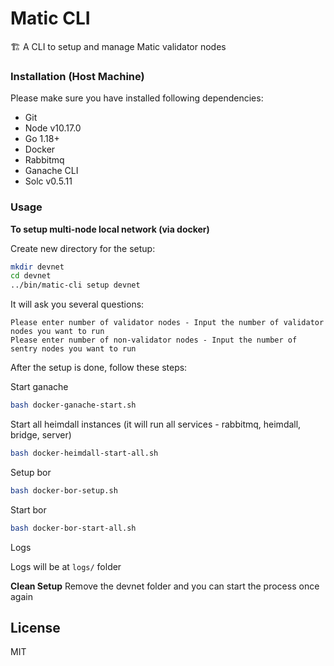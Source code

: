 # Matic CLI

🏗 A CLI to setup and manage Matic validator nodes

### Installation (Host Machine)

Please make sure you have installed following dependencies:

* Git
* Node v10.17.0
* Go 1.18+
* Docker
* Rabbitmq
* Ganache CLI
* Solc v0.5.11

### Usage



**To setup multi-node local network (via docker)**

Create new directory for the setup:

```bash
mkdir devnet
cd devnet
../bin/matic-cli setup devnet
```

It will ask you several questions:

```
Please enter number of validator nodes - Input the number of validator nodes you want to run
Please enter number of non-validator nodes - Input the number of sentry nodes you want to run
```

After the setup is done, follow these steps:

Start ganache
```bash
bash docker-ganache-start.sh
```

Start all heimdall instances (it will run all services - rabbitmq, heimdall, bridge, server)
```bash
bash docker-heimdall-start-all.sh
```

Setup bor
```bash
bash docker-bor-setup.sh
```

Start bor
```bash
bash docker-bor-start-all.sh
```

Logs

Logs will be at `logs/` folder

**Clean Setup**
Remove the devnet folder and you can start the process once again

## License

MIT
